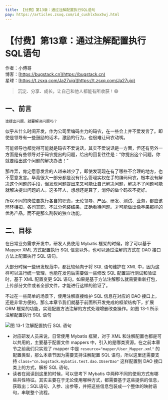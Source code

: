 ```yaml
---
title: 【付费】第13章：通过注解配置执行SQL语句
pay: https://articles.zsxq.com/id_cushlx5xx5wj.html
---
```


# 【付费】第13章：通过注解配置执行SQL语句

作者：小傅哥
<br/>博客：[https://bugstack.cn](https://bugstack.cn)
<br/>星球：[https://t.zsxq.com/Ja27ujq](https://t.zsxq.com/Ja27ujq)

> 沉淀、分享、成长，让自己和他人都能有所收获！😄

## 一、前言

`谁提出问题，就要解决问题吗？`

似乎从什么时间开发，作为公司里编码主力的码农，在一些会上并不爱发言了。即使是领导有一些鼓励的话术，激励的行为，也很难让码农动嘴。

可能领导也都觉得可能就是码农不爱说话，其实不爱说话是一方面，但还有另外一方面是有些领导对于码农提出的问题，给出的回复往往是：“你提出这个问题，你就要给出这个问题的解决办法！”

那咋弄，肯定愿意发言的人越来越少了，即使发现现在有了哪些不合理的地方，也不愿意发言。毕竟很大一部分都是没有什么管理实权在手的编码码农，根本没有解决这个问题的手段，但发现问题提出来又可能让自己解决问题，解决不了问题可能就解决提出问题的人。这多吓人，想想还是算了，消停的做个码农不挺好。

所以不同的岗位要执行各自的职责，无论领导、产品、研发、测试、业务，都应该环环相扣，各司其职，不过分包装结果，正确看待问题。才可能做出像苹果那样的优秀产品，而不是那么割裂的独立功能。

## 二、目标

在日常业务需求开发中，研发人员使用 Mybatis 框架的时候，除了可以基于 Mapper XML 方式配置执行 SQL 信息以外，也可以通过注解的方式在 DAO 接口方法上配置执行 SQL 语句。

大部分时候一些研发规范中，都比较倾向于将 SQL 语句维护在 XML 中，因为这样可以进行统一管理，也能在发包后需要做一些修改 SQL 配置进行测试和验证时，基于 XML 配置变更 SQL 语句。如果是基于方法注解那么就需要重新打包，上传部分文件或者全部文件，才能进行这样的验证了。

不过在一些简单的场景下，使用注解直接维护 SQL 信息在对应的 DAO 接口上，还是非常方便的。那么本章节我们就基于前面所开发完成的框架结构下，扩展 ORM 框架的功能，实现配置方法注解的方式处理增删改查操作。如图 13-1 所示 注解配置执行 SQL 语句

![图 13-1 注解配置执行 SQL 语句](https://bugstack.cn/images/article/spring/mybatis-220614-01.png)

- 对应研发人员来说，日常使用 Mybatis 框架，对于 XML 和注解配置也都是可以共用的，主要基于配置文件 mappers 中，引入的是哪类资源。在之前本章节之前我们只实现了 mapper 中是 `resource="mapper/User_Mapper.xml"` 的配置类型，那么本章节因为需要支持注解配置 SQL 语句，所以这里还需要支持 `class="cn.bugstack.mybatis.test.dao.IUserDao"` 这样配置到 DAO 接口类上的方式，解析 SQL 语句。
- 读者在阅读到这里的时候，可以思考下 Mybatis 中两种不同的使用方式有哪些共性特征。其实主要在于无论使用哪种方式，都需要基于这些提供的信息，获取出；SQL语句、入参、出参等，并把这些信息包装成一个整体的映射语句，串联整个流程。